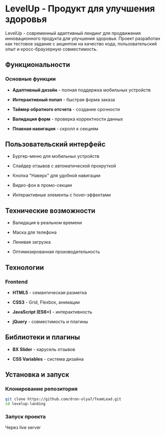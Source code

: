# LevelUp - Продукт для улучшения здоровья

LevelUp - современный адаптивный лендинг для продвижения инновационного продукта для улучшения здоровья. 
Проект разработан как тестовое задание с акцентом на качество кода, пользовательский опыт и кросс-браузерную совместимость.

## Функциональности

### Основные функции

- **Адаптивный дизайн** - полная поддержка мобильных устройств

- **Интерактивный попап** - быстрая форма заказа

- **Таймер обратного отсчета** - создание срочности

- **Валидация форм** - проверка корректности данных

- **Плавная навигация** - скролл к секциям

## Пользовательский интерфейс

- Бургер-меню для мобильных устройств

- Слайдер отзывов с автоматической прокруткой

- Кнопка "Наверх" для удобной навигации

- Видео-фон в промо-секции

- Интерактивные элементы с hover-эффектами

## Технические возможности

- Валидация в реальном времени

- Маска для телефона

- Ленивая загрузка

- Оптимизированная производительность

## Технологии

### Frontend

- **HTML5** - семантическая разметка

- **CSS3** - Grid, Flexbox, анимации

- **JavaScript (ES6+)** - интерактивность

- **jQuery** - совместимость и плагины

## Библиотеки и плагины

- **BX Slider** - карусель отзывов

- **CSS Variables** - система дизайна

## Установка и запуск


### Клонирование репозитория

```bash
git clone https://github.com/dron-olya7/TeamLead.git
cd levelup-landing
```

### Запуск проекта

Через live server
